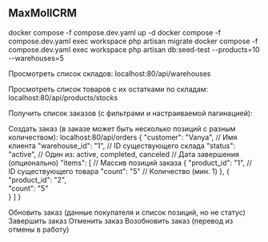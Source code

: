 

## MaxMollCRM

docker compose -f compose.dev.yaml up -d
docker compose -f compose.dev.yaml exec workspace php artisan migrate
docker compose -f compose.dev.yaml exec workspace php artisan db:seed-test --products=10 --warehouses=5

Просмотреть список складов:
localhost:80/api/warehouses

Просмотреть список товаров с их остатками по складам:
localhost:80/api/products/stocks

Получить список заказов (с фильтрами и настраиваемой пагинацией):


Создать заказ (в заказе может быть несколько позиций с разным количеством):
localhost:80/api/orders
{
"customer": "Vanya",       // Имя клиента
"warehouse_id": "1",  // ID существующего склада
"status": "active",         // Один из: active, completed, canceled    // Дата завершения (опционально)
"items": [                                // Массив позиций заказа
{
"product_id": "1",  // ID существующего товара
"count": "5"        // Количество (мин. 1)
},
{
"product_id": "2",  
"count": "5"  
}
]
}

Обновить заказ (данные покупателя и список позиций, но не статус)
Завершить заказ
Отменить заказ
Возобновить заказ (перевод из отмены в работу)





